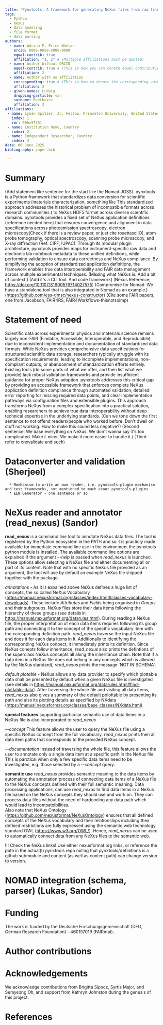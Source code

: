 ```yaml
---
title: 'Pynxtools: A framework for generating NeXus files from raw file formats.'
tags:
  - Python
  - nexus
  - data modeling
  - file format
  - data parsing
authors:
  - name: Adrian M. Price-Whelan
    orcid: 0000-0000-0000-0000
    equal-contrib: true
    affiliation: "1, 2" # (Multiple affiliations must be quoted)
  - name: Author Without ORCID
    equal-contrib: true # (This is how you can denote equal contributions between multiple authors)
    affiliation: 2
  - name: Author with no affiliation
    corresponding: true # (This is how to denote the corresponding author)
    affiliation: 3
  - given-names: Ludwig
    dropping-particle: van
    surname: Beethoven
    affiliation: 3
affiliations:
 - name: Lyman Spitzer, Jr. Fellow, Princeton University, United States
   index: 1
   ror: 00hx57361
 - name: Institution Name, Country
   index: 2
 - name: Independent Researcher, Country
   index: 3
date: 06 June 2025
bibliography: paper.bib

---
```


# Summary

(Add statement like sentence for the start like the Nomad JOSS). pynxtools is a Python framework that standardizes data conversion for scientific experiments (materials characterization, something like This standardized approach addresses the historical problem of incompatible formats across research communities.) to NeXus HDF5 format across diverse scientific domains. pynxtools provides a fixed set of NeXus application definitions (reference needed here) that ensures convergence and alignment in data specifications across photoemission spectroscopy, electron microscopy(Check if there is a review paper, or just cite rosettasciIO), atom probe tomography, optical spectroscopy, scanning probe microscopy, and X-ray diffraction (Ref: CIFF, IUPAC). Through its modular plugin architecture, pynxtools provides maps for instrument-specific raw data and electronic lab notebook metadata to these unified definitions, while performing validation to ensure data correctness and NeXus compliance. By simplifying the adoption of standardized application definitions, the framework enables true data interoperability and FAIR data management across multiple experimental techniques.
(Missing what NeXus is. Add a bit of context.)
(Add it's a CLI tool. And code framework)
(Nexus Reference, https://doi.org/10.1107/S1600576714027575)
(Compromise for Nomad: We have a standalone tool that is also integrated in Nomad as an example.)
(https://github.com/ess-dmsc/nexus-constructor)
(Cite some FAIR papers, one from Jacobson, FAIR4RS, FAIR4Workflows-thisnotsoimp)



# Statement of need

Scientific data across experimental physics and materials science remains largely non-FAIR (Findable, Accessible, Interoperable, and Reproducible) due to inconsistent implementation and documentation of standardized data formats. While NeXus provides comprehensive data specifications for structured scientific data storage, researchers typically struggle with its specification requirements, leading to incomplete implementations, non-compliant outputs, or abandonment of standardization efforts entirely. Existing tools (do some parts of what we offer, and then list what we provide) lack robust validation frameworks and provide insufficient guidance for proper NeXus adoption. pynxtools addresses this critical gap by providing an accessible framework that enforces complete NeXus application definition compliance through automated validation, detailed error reporting for missing required data points, and clear implementation pathways via configuration files and extensible plugins. This approach transforms NeXus from a complex specification into a practical solution, enabling researchers to achieve true data interoperability without deep technical expertise in the underlying standards.
(Can we tone down the first sentence to not offend readers/people who worked before. Don't dwell on stuff not working. How to make this sound less negative?)
(Second sentence: We base everything on NeXus. We don't wanna say it's too complicated. Make it nicer. We make it more easier to handle it.)
(Third: refer to cnxvalidate and such)

# Dataconverter and validation (Sherjeel)

      * Mechanism to write an own reader, i.e. pynxtools-plugin mechanism and test frameworks, not mentioned to much about pynxtools-plugins
      * ELN Generator - one sentence or so

# NeXus reader and annotator (read\_nexus) (Sandor)

__read_nexus__ is a command line tool to annotate NeXus data files. The tool is registered by the Python ecosystem in the PATH and so it is practicly made available for immediate command line use in the environment the pynxtools python module is installed. The available command line options are explained if the argument _--help_ is passed when _read\_nexus_ is launched. These options allow selecting a NeXus file and either documenting all or part of its content. Note that with no specific NeXus file provided as an argument, the tool will use by default an example NeXus file shipped together with the package.

_annotations -_ As it is expained above NeXus defines a huge list of concepts, the so called NeXus Vocabulary (https://manual.nexusformat.org/classes/index.html#classes-vocabulary-downloads). These include _Attributes_ and _Fields_ being organised in _Groups_ and their subgroups. NeXus files store their data items following the hierarchy of these groups (see details in https://manual.nexusformat.org/datarules.html). During reading a NeXus file, the proper interpretation of each data items requries following its group path and connecting it to the concept of the specific vocabulary item with the coresponding definition path. _read\_nexus_ traverse the input NeXus file and does it for each data items in it. Additionally to identifying the corresponding NeXus conpect, it immediately prints its definition. Since NeXus conepts follow inheritance, _read\_nexus_ also prints the defintions of the superclass NeXus concepts all along the inheritance chain. Note that if a data item in a NeXus file does not belong to any concepts which is allowed by the NeXus standard), _read\_nexus_ prints the message 'NOT IN SCHEMA'.  

_default plotable -_ NeXus allows any data provider to specify which plottable data shall be presented by default when a given NeXus file is investigated (see details in https://manual.nexusformat.org/datarules.html#find-plottable-data). After traversing the whole file and visiting all data items, _read\_nexus_ also gives a summary of the default polottable by presenting its path and also its plotting details as specified by NXdata (https://manual.nexusformat.org/classes/base_classes/NXdata.html).  

__special features__ supporting particular semantic use of data items in a NeXus file is also incorporated to _read\_nexus_  

_--concept_ This feature allows the user to query the NeXus file using a specific NeXus concept from the full vocabulary. _read\_nexus_ prints then all data item paths that corresponds to the provided NeXus concept.  

_--documentation_ Instead of traversing the whole file, this feature allows the user to annotate only a single data item at a specific path in the NeXus file. This is parctical when only a few specific data items need to be investigated, e.g. those selected by a _--concept_ query.   

__semantic use__ _read\_nexus_ provides semantic meaning to the data items by automating the annotation process of connecting data items of a NeXus file to the NeXus concepts defined with their full semantic meaning. Data processing applications, can use _read\_nexus_ to find data items in a NeXus file based on the NeXus concepts they should use and work on. They can process data files without the need of hardcoding any data path which would lead to incompatoibilities.  
Also note that NeXus Ontology (https://github.com/nexusformat/NeXusOntology) ensures that all defined concepts of the NeXus vocabulary and their relationships including their defined restrictions are fully expressed using the semantic web technology standard OWL (https://www.w3.org/OWL/). Hence, _read\_nexus_ can be used to automatically connect data from any NeXus files to the semantic web.

!!! Check the NeXus links! Use either nexusformat.org links, or reference the path in the actual(!) pynxtools repo noting that pynxtools/definitions is a github submodule and content (as well as content path) can change version to version.

# NOMAD integration (schema, parser) (Lukas, Sandor)


# Funding
The work is funded by the Deutsche Forschungsgemeinschaft (DFG, German Research Foundation) - 460197019 (FAIRmat).

# Author contributions

# Acknowledgements

We acknowledge contributions from Brigitta Sipocz, Syrtis Major, and Semyeong
Oh, and support from Kathryn Johnston during the genesis of this project.

# References
